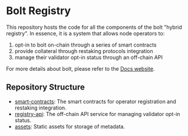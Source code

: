# Bolt Registry

This repository hosts the code for all the components of the bolt "hybrid registry".
In essence, it is a system that allows node operators to:

1. opt-in to bolt on-chain through a series of smart contracts
2. provide collateral through restaking protocols integration
3. manage their validator opt-in status through an off-chain API

For more details about bolt, please refer to the [Docs website][docs].

## Repository Structure

- [smart-contracts](./smart-contracts/): The smart contracts for operator registration and restaking integration.
- [registry-api](./registry-api/): The off-chain API service for managing validator opt-in status.
- [assets](./assets/): Static assets for storage of metadata.

<!-- links -->

[docs]: https://docs.boltprotocol.xyz
